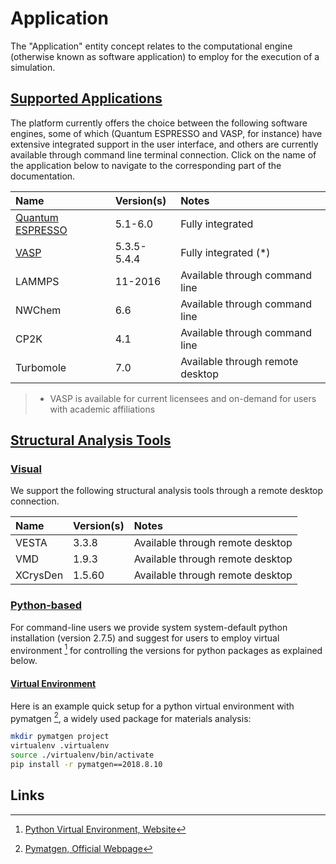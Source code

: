 # Application

The "Application" entity concept relates to the computational engine (otherwise known as software application) to employ for the execution of a simulation. 

## [Supported Applications]()

The platform currently offers the choice between the following software engines, some of which (Quantum ESPRESSO and VASP, for instance) have extensive integrated support in the user interface, and others are currently available through command line terminal connection. Click on the name of the application below to navigate to the corresponding part of the documentation.

| Name    |  Version(s)      | Notes      |
| :-------- |:----------- |:------------- |
| [Quantum ESPRESSO](modeling/quantum-espresso.md) | 5.1-6.0 | Fully integrated |
| [VASP](modeling/vasp.md)      | 5.3.5-5.4.4 | Fully integrated (*) |
| LAMMPS    | 11-2016 | Available through command line |
| NWChem    | 6.6     | Available through command line |
| CP2K      | 4.1     | Available through command line |
| Turbomole | 7.0     | Available through remote desktop |

> * VASP is available for current licensees and on-demand for users with academic affiliations

## [Structural Analysis Tools]()

### [Visual]()

We support the following structural analysis tools through a remote desktop connection.

| Name      |  Version(s) | Notes         |
| :-------- |:----------- |:------------- |
| VESTA     | 3.3.8       | Available through remote desktop |
| VMD       | 1.9.3       | Available through remote desktop |
| XCrysDen  | 1.5.60      | Available through remote desktop |

### [Python-based]()

For command-line users we provide system system-default python installation (version 2.7.5) and suggest for users to employ virtual environment [^1] for controlling the versions for python packages as explained below.

#### [Virtual Environment]()

Here is an example quick setup for a python virtual environment with pymatgen [^2], a widely used package for materials analysis:

```bash
mkdir pymatgen project
virtualenv .virtualenv
source ./virtualenv/bin/activate
pip install -r pymatgen==2018.8.10
```

## Links

[^1]: [Python Virtual Environment, Website](https://docs.python-guide.org/dev/virtualenvs/#lower-level-virtualenv)
[^2]: [Pymatgen, Official Webpage](http://pymatgen.org/)
